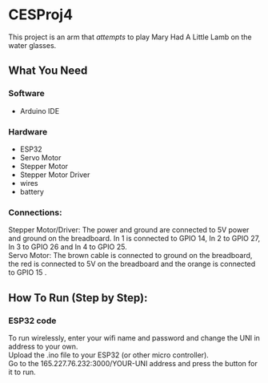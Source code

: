 # CESProj4

This project is an arm that *attempts* to play Mary Had A Little Lamb on the water glasses.

## What You Need 
### Software
- Arduino IDE<br />

### Hardware
- ESP32
- Servo Motor
- Stepper Motor
- Stepper Motor Driver
- wires
- battery

### Connections:
Stepper Motor/Driver: The power and ground are connected to 5V power and ground on the breadboard. In 1 is connected to GPIO 14, In 2 to GPIO 27, In 3 to GPIO 26 and In 4 to GPIO 25. <br/>
Servo Motor: The brown cable is connected to ground on the breadboard, the red is connected to 5V on the breadboard and the orange is connected to GPIO 15 .<br/>

## How To Run (Step by Step):
### ESP32 code<br />
To run wirelessly, enter your wifi name and password and change the UNI in address to your own.<br/>
Upload the .ino file to your ESP32 (or other micro controller).<br/>
Go to the 165.227.76.232:3000/YOUR-UNI address and press the button for it to run.
